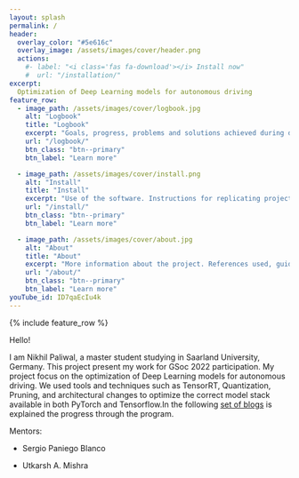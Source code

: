 ```yaml
---
layout: splash
permalink: /
header:
  overlay_color: "#5e616c"
  overlay_image: /assets/images/cover/header.png
  actions:
    #- label: "<i class='fas fa-download'></i> Install now"
    #  url: "/installation/"
excerpt: 
  Optimization of Deep Learning models for autonomous driving
feature_row:
  - image_path: /assets/images/cover/logbook.jpg
    alt: "Logbook"
    title: "Logbook"
    excerpt: "Goals, progress, problems and solutions achieved during development"
    url: "/logbook/"
    btn_class: "btn--primary"
    btn_label: "Learn more"

  - image_path: /assets/images/cover/install.png
    alt: "Install"
    title: "Install"
    excerpt: "Use of the software. Instructions for replicating project content."
    url: "/install/"
    btn_class: "btn--primary"
    btn_label: "Learn more"

  - image_path: /assets/images/cover/about.jpg
    alt: "About"
    title: "About"
    excerpt: "More information about the project. References used, guides, articles, etc."
    url: "/about/"
    btn_class: "btn--primary"
    btn_label: "Learn more"   
youTube_id: ID7qaEcIu4k
---
```


{% include feature_row %}

Hello!

I am Nikhil Paliwal, a master student studying in Saarland University, Germany. This project present my work for GSoc 2022 participation. My project focus on the optimization of Deep Learning models for autonomous driving. We used tools and techniques such as TensorRT, Quantization, Pruning, and architectural changes to optimize the correct model stack available in both PyTorch and Tensorflow.In the following [set of blogs](https://theroboticsclub.github.io/gsoc2022-Nikhil_Paliwal/logbook/) is explained the progress through the program.

Mentors:

* Sergio Paniego Blanco

* Utkarsh A. Mishra
